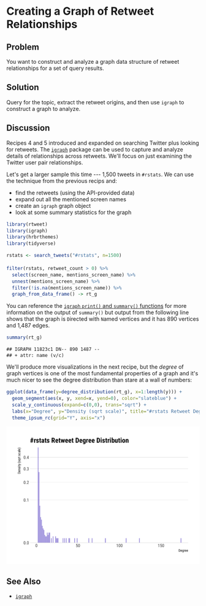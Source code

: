 # Creating a Graph of Retweet Relationships

## Problem

You want to construct and analyze a graph data structure of retweet relationships for a set of query results.

## Solution

Query for the topic, extract the retweet origins, and then use `igraph` to construct a graph to analyze.

## Discussion

Recipes 4 and 5 introduced and expanded on searching Twitter plus looking for retweets. The [`igraph`](http://igraph.org/r/) package can be used to capture and analyze details of relationships across retweets. We'll focus on just examining the Twitter user pair relationships.

Let's get a larger sample this time --- 1,500 tweets in `#rstats`. We can use the technique from the previous recips and:

- find the retweets (using the API-provided data)
- expand out all the mentioned screen names
- create an `igraph` graph object
- look at some summary statistics for the graph


```r
library(rtweet)
library(igraph)
library(hrbrthemes)
library(tidyverse)
```

```r
rstats <- search_tweets("#rstats", n=1500)

filter(rstats, retweet_count > 0) %>% 
  select(screen_name, mentions_screen_name) %>%
  unnest(mentions_screen_name) %>% 
  filter(!is.na(mentions_screen_name)) %>% 
  graph_from_data_frame() -> rt_g
```

You can reference the [`igraph` `print()` and `summary()` functions](http://igraph.org/r/doc/print.igraph.html) for more information on the output of `summary()` but output from the following line shows that the graph is `D`irected with `N`amed vertices and it has 890 vertices and 1,487 edges.


```r
summary(rt_g)
```

```
## IGRAPH 11823c1 DN-- 890 1487 -- 
## + attr: name (v/c)
```

We'll produce more visualizations in the next recipe, but the _degree_ of graph vertices is one of the most fundamental properties of a graph and it's much nicer to see the degree distribution than stare at a wall of numbers:


```r
ggplot(data_frame(y=degree_distribution(rt_g), x=1:length(y))) +
  geom_segment(aes(x, y, xend=x, yend=0), color="slateblue") +
  scale_y_continuous(expand=c(0,0), trans="sqrt") +
  labs(x="Degree", y="Density (sqrt scale)", title="#rstats Retweet Degree Distribution") +
  theme_ipsum_rc(grid="Y", axis="x")
```

<img src="06-Creating-a-Graph-of-Retweet-Relationships_files/figure-html4/06_gg-1.png" width="672" />

## See Also

- [`igraph`](http://igraph.org/)
